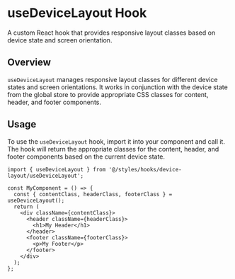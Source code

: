 # useDeviceLayout Hook

A custom React hook that provides responsive layout classes based on device state and screen orientation.

## Overview

`useDeviceLayout` manages responsive layout classes for different device states and screen orientations. It works in conjunction with the device state from the global store to provide appropriate CSS classes for content, header, and footer components.

## Usage

To use the `useDeviceLayout` hook, import it into your component and call it. The hook will return the appropriate classes for the content, header, and footer components based on the current device state.

```tsx
import { useDeviceLayout } from '@/styles/hooks/device-layout/useDeviceLayout';

const MyComponent = () => {
  const { contentClass, headerClass, footerClass } = useDeviceLayout();
  return (
    <div className={contentClass}>
      <header className={headerClass}>
        <h1>My Header</h1>
      </header>
      <footer className={footerClass}>
        <p>My Footer</p>
      </footer>
    </div>
  );
};
```
